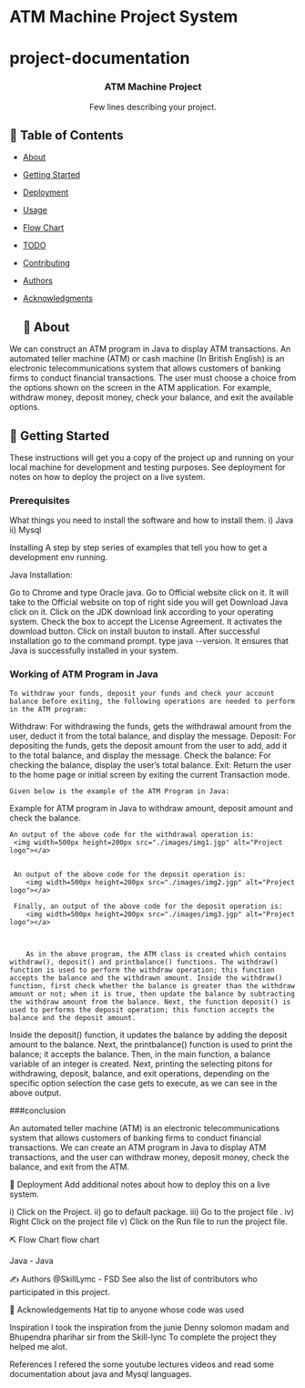 # ATM Machine Project System



# project-documentation


<h3 align="center">ATM Machine Project</h3>

<p align="center"> Few lines describing your project.


## 📝 Table of Contents
- [About](#about)
- [Getting Started](#getting_started)
- [Deployment](#deployment)
- [Usage](#usage)
- [Flow Chart](#flowchart)
- [TODO](../TODO.md)
- [Contributing](../CONTRIBUTING.md)
- [Authors](#authors)
- [Acknowledgments](#acknowledgement)
    
    ## 🧐 About <a name = "about"></a>
    
We can construct an ATM program in Java to display ATM transactions. An automated teller machine (ATM) or cash machine (In British English) is an electronic telecommunications system that allows customers of banking firms to conduct financial transactions. The user must choose a choice from the options shown on the screen in the ATM application. For example, withdraw money, deposit money, check your balance, and exit the available options.
    
    

## 🏁 Getting Started <a name = "getting_started"></a>
These instructions will get you a copy of the project up and running on your local machine for development and testing purposes. See deployment for notes on how to deploy the project on a live system.

### Prerequisites
What things you need to install the software and how to install them. i) Java ii) Mysql

Installing
A step by step series of examples that tell you how to get a development env running.

Java Installation:

Go to Chrome and type Oracle java.
Go to Official website click on it.
It will take to the Official website on top of right side you will get Download Java click on it.
Click on the JDK download link according to your operating system.
Check the box to accept the License Agreement. It activates the download button.
Click on install buuton to install.
After successful installation go to the command prompt.
type java --version.
It ensures that Java is successfully installed in your system.
 ### Working of ATM Program in Java
    To withdraw your funds, deposit your funds and check your account balance before exiting, the following operations are needed to perform in the ATM program:

Withdraw: For withdrawing the funds, gets the withdrawal amount from the user, deduct it from the total balance, and display the message.
Deposit: For depositing the funds, gets the deposit amount from the user to add, add it to the total balance, and display the message.
Check the balance: For checking the balance, display the user’s total balance.
Exit: Return the user to the home page or initial screen by exiting the current Transaction mode.
    
    Given below is the example of the ATM Program in Java:

Example for ATM program in Java to withdraw amount, deposit amount and check the balance.
    
    An output of the above code for the withdrawal operation is:
     <img width=500px height=200px src="./images/img1.jgp" alt="Project logo"></a>
     
     
     An output of the above code for the deposit operation is:
        <img width=500px height=200px src="./images/img2.jgp" alt="Project logo"></a>
        
     Finally, an output of the above code for the deposit operation is:
        <img width=500px height=200px src="./images/img3.jgp" alt="Project logo"></a>
        
        
        
        As in the above program, the ATM class is created which contains withdraw(), deposit() and printbalance() functions. The withdraw() function is used to perform the withdraw operation; this function accepts the balance and the withdrawn amount. Inside the withdraw() function, first check whether the balance is greater than the withdraw amount or not; when it is true, then update the balance by subtracting the withdraw amount from the balance. Next, the function deposit() is used to performs the deposit operation; this function accepts the balance and the deposit amount.

Inside the deposit() function, it updates the balance by adding the deposit amount to the balance. Next, the printbalance() function is used to print the balance; it accepts the balance. Then, in the main function, a balance variable of an integer is created. Next, printing the selecting pitons for withdrawing, deposit, balance, and exit operations, depending on the specific option selection the case gets to execute, as we can see in the above output.

###conclusion

An automated teller machine (ATM) is an electronic telecommunications system that allows customers of banking firms to conduct financial transactions. We can create an ATM program in Java to display ATM transactions, and the user can withdraw money, deposit money, check the balance, and exit from the ATM.
     


🚀 Deployment
Add additional notes about how to deploy this on a live system.

i) Click on the Project. ii) go to default package. iii) Go to the project file . iv) Right Click on the project file v) Click on the Run file to run the project file.

⛏️ Flow Chart
flow chart

Java - Java

✍️ Authors
@SkillLymc - FSD
See also the list of contributors who participated in this project.

🎉 Acknowledgements
Hat tip to anyone whose code was used

Inspiration I took the inspiration from the junie Denny solomon madam and Bhupendra pharihar sir from the Skill-lync
To complete the project they helped me alot.

References I refered the some youtube lectures videos and read some documentation about java and Mysql languages.
